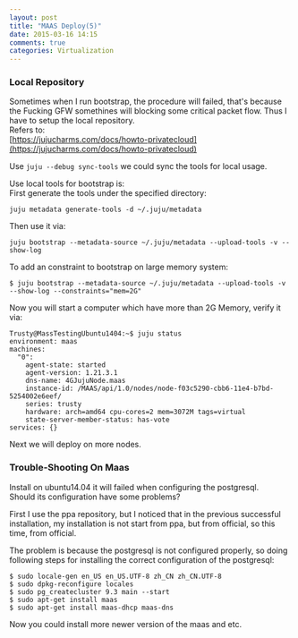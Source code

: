 ```yaml
---
layout: post
title: "MAAS Deploy(5)"
date: 2015-03-16 14:15
comments: true
categories: Virtualization
---
```

### Local Repository
Sometimes when I run bootstrap, the procedure will failed, that's because the Fucking GFW somethines will blocking some critical packet flow. Thus I have to setup the local repository.   
Refers to:    
[https://jujucharms.com/docs/howto-privatecloud](https://jujucharms.com/docs/howto-privatecloud)   

Use `juju --debug sync-tools` we could sync the tools for local usage.    

Use local tools for bootstrap is:    
First generate the tools under the specified directory:    

```
juju metadata generate-tools -d ~/.juju/metadata

```
Then use it via:    

```
juju bootstrap --metadata-source ~/.juju/metadata --upload-tools -v --show-log

```
To add an constraint to bootstrap on large memory system:     

```
$ juju bootstrap --metadata-source ~/.juju/metadata --upload-tools -v --show-log --constraints="mem=2G"

```
Now you will start a computer which have more than 2G Memory, verify it via:    

```
Trusty@MassTestingUbuntu1404:~$ juju status
environment: maas
machines:
  "0":
    agent-state: started
    agent-version: 1.21.3.1
    dns-name: 4GJujuNode.maas
    instance-id: /MAAS/api/1.0/nodes/node-f03c5290-cbb6-11e4-b7bd-5254002e6eef/
    series: trusty
    hardware: arch=amd64 cpu-cores=2 mem=3072M tags=virtual
    state-server-member-status: has-vote
services: {}

```
Next we will deploy on more nodes.   
### Trouble-Shooting On Maas
Install on ubuntu14.04 it will failed when configuring the postgresql.   
Should its configuration have some problems?     

First I use the ppa repository, but I noticed that in the previous successful installation, my installation is not start from ppa, but from official, so this time, from official.   

The problem is because the postgresql is not configured properly, so doing following steps for installing the correct configuration of the postgresql:    

```
$ sudo locale-gen en_US en_US.UTF-8 zh_CN zh_CN.UTF-8
$ sudo dpkg-reconfigure locales
$ sudo pg_createcluster 9.3 main --start
$ sudo apt-get install maas
$ sudo apt-get install maas-dhcp maas-dns

```   
Now you could install more newer version of the maas and etc.    
